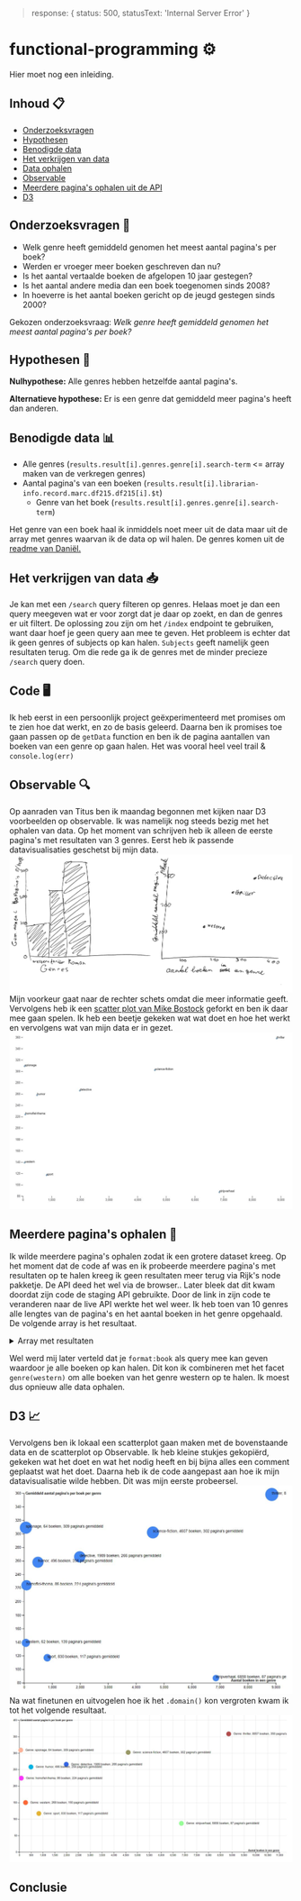 > response: { status: 500, statusText: 'Internal Server Error' }

# functional-programming ⚙️
Hier moet nog een inleiding.

## Inhoud 📋
* [Onderzoeksvragen](#onderzoeksvragen-)
* [Hypothesen](#hypothesen-)
* [Benodigde data](#benodigde-data-)
* [Het verkrijgen van data](#het-verkijgen-van-data-)
* [Data ophalen](#code-)
* [Observable](#observable-)
* [Meerdere pagina's ophalen uit de API](#meer-pagina's-ophalen-)
* [D3](#d3-)

## Onderzoeksvragen 🤔
* Welk genre heeft gemiddeld genomen het meest aantal pagina's per boek?
* Werden er vroeger meer boeken geschreven dan nu?
* Is het aantal vertaalde boeken de afgelopen 10 jaar gestegen?
* Is het aantal andere media dan een boek toegenomen sinds 2008?
* In hoeverre is het aantal boeken gericht op de jeugd gestegen sinds 2000?

Gekozen onderzoeksvraag: *Welk genre heeft gemiddeld genomen het meest aantal pagina's per boek?*

## Hypothesen 🧐
**Nulhypothese:** Alle genres hebben hetzelfde aantal pagina's.

**Alternatieve hypothese:** Er is een genre dat gemiddeld meer pagina's heeft dan anderen.

## Benodigde data 📊
* Alle genres (`results.result[i].genres.genre[i].search-term` <= array maken van de verkregen genres)
* Aantal pagina's van een boeken (`results.result[i].librarian-info.record.marc.df215.df215[i].$t`)
  * Genre van het boek (`results.result[i].genres.genre[i].search-term`)

Het genre van een boek haal ik inmiddels noet meer uit de data maar uit de array met genres waarvan ik de data op wil halen. De genres komen uit de [readme van Daniël.](https://github.com/DanielvandeVelde/functional-programming#cheatsheet)

## Het verkrijgen van data 📥
Je kan met een `/search` query filteren op genres. Helaas moet je dan een query meegeven wat er voor zorgt dat je daar op zoekt, en dan de genres er uit filtert.
De oplossing zou zijn om het `/index` endpoint te gebruiken, want daar hoef je geen query aan mee te geven. Het probleem is echter dat ik geen genres of subjects op kan halen. `Subjects` geeft namelijk geen resultaten terug.
Om die rede ga ik de genres met de minder precieze `/search` query doen.

## Code 🖥️
Ik heb eerst in een persoonlijk project geëxperimenteerd met promises om te zien hoe dat werkt, en zo de basis geleerd.
Daarna ben ik promises toe gaan passen op de `getData` function en ben ik de pagina aantallen van boeken van een genre op gaan halen. Het was vooral heel veel trail & `console.log(err)`

## Observable 🔍
Op aanraden van Titus ben ik maandag begonnen met kijken naar D3 voorbeelden op observable. Ik was namelijk nog steeds bezig met het ophalen van data. Op het moment van schrijven heb ik alleen de eerste pagina's met resultaten van 3 genres.
Eerst heb ik passende datavisualisaties geschetst bij mijn data.
![schets datavis](/bin/img/sketch.jpg)
Mijn voorkeur gaat naar de rechter schets omdat die meer informatie geeft.
Vervolgens heb ik een [scatter plot van Mike Bostock](https://beta.observablehq.com/@mbostock/d3-scatterplot) geforkt en ben ik daar mee gaan spelen.
Ik heb een beetje gekeken wat wat doet en hoe het werkt en vervolgens wat van mijn data er in gezet.
![eerste probeersel observable & D3](/bin/img/d3-scatterplot-test.JPG)

## Meerdere pagina's ophalen 📖
Ik wilde meerdere pagina's ophalen zodat ik een grotere dataset kreeg. Op het moment dat de code af was en ik probeerde meerdere pagina's met resultaten op te halen kreeg ik geen resultaten meer terug via Rijk's node pakketje. De API deed het wel via de browser..
Later bleek dat dit kwam doordat zijn code de staging API gebruikte. Door de link in zijn code te veranderen naar de live API werkte het wel weer.
Ik heb toen van 10 genres alle lengtes van de pagina's en het aantal boeken in het genre opgehaald. De volgende array is het resultaat.

<details><summary>Array met resultaten</summary>
 
  ```JSON
 
  [
      {
          "genre": "western",
          "booksAmount": 62,
          "averagePages": 139
      },
      {
          "genre": "spionage",
          "booksAmount": 64,
          "averagePages": 309
      },
      {
          "genre": "homofiel-thema",
          "booksAmount": 86,
          "averagePages": 224
      },
      {
          "genre": "humor",
          "booksAmount": 496,
          "averagePages": 258
      },
      {
          "genre": "sport",
          "booksAmount": 830,
          "averagePages": 117
      },
      {
          "genre": "detective",
          "booksAmount": 1989,
          "averagePages": 266
      },
      {
          "genre": "science-fiction",
          "booksAmount": 4607,
          "averagePages": 302
      },
      {
          "genre": "stripverhaal",
          "booksAmount": 6858,
          "averagePages": 87
      },
      {
          "genre": "thriller",
          "booksAmount": 8857,
          "averagePages": 358
      }
  ]
  
  ```
  
</details>

Wel werd mij later verteld dat je `format:book` als query mee kan geven waardoor je alle boeken op kan halen. Dit kon ik combineren met het facet `genre(western)` om alle boeken van het genre western op te halen. Ik moest dus opnieuw alle data ophalen.

## D3 📈
Vervolgens ben ik lokaal een scatterplot gaan maken met de bovenstaande data en de scatterplot op Observable. Ik heb kleine stukjes gekopiërd, gekeken wat het doet en wat het nodig heeft en bij bijna alles een comment geplaatst wat het doet. Daarna heb ik de code aangepast aan hoe ik mijn datavisualisatie wilde hebben.
Dit was mijn eerste probeersel.
![eerste versie datavis](/bin/img/scatterplot-1.JPG)
Na wat finetunen en uitvogelen hoe ik het `.domain()` kon vergroten kwam ik tot het volgende resultaat.
![tweede versie datavis](/bin/img/scatterplot-2.JPG)

## Conclusie
